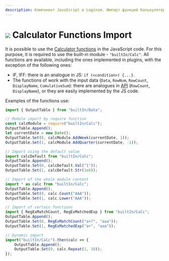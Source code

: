 ```yaml
---
description: Компонент JavaScript в Loginom. Импорт функций Калькулятора. Встроенный модуль "builtIn/Calc". Примеры.
---
```

# ![](./../../../images/icons/components/javascript_default.svg) Calculator Functions Import

It is possible to use the [Calculator functions](./../../func/calc-func/README.md) in the JavaScript code. For this purpose, it is required to use the built-in module - `"builtIn/Calc"`. All functions are available, including the ones implemented in plugins, with the exception of the following ones:

- IF, IFF: there is an analogue in JS: `if (<condition>) {...}`.
- The functions of work with the input data (`Data`, `RowNum`, `RowCount`, `DisplayName`, `CumulativeSum`): there are analogues in [API](./api-description.md) (`RowCount`, `DisplayName`), or they are easily implemented by the JS code.

Examples of the functions use:

```javascript
import { OutputTable } from "builtIn/Data";

// Module import by require function
const calcModule = require("builtIn/Calc");
OutputTable.Append();
let currentDate = new Date();
OutputTable.Set(0, calcModule.AddWeek(currentDate, 1));
OutputTable.Set(1, calcModule.AddQuarter(currentDate, -1));

// Import using the default value
import calcDefault from "builtIn/Calc";
OutputTable.Append();
OutputTable.Set(0, calcDefault.Val("1"));
OutputTable.Set(1, calcDefault.Str(1e6));

// Import of the whole module content
import * as calc from "builtIn/Calc";
OutputTable.Append();
OutputTable.Set(0, calc.Count("AAA"));
OutputTable.Set(1, calc.Lower("AAA"));

// Import of certain functions
import { RegExMatchCount, RegExMatchedExp } from "builtIn/Calc";
OutputTable.Append();
OutputTable.Set(0, RegExMatchCount("a+?", "aaa"));
OutputTable.Set(1, RegExMatchedExp("a+", "aaa"));

// Dynamic import
import("builtIn/Calc").then(calc => {
    OutputTable.Append();
    OutputTable.Set(0, calc.Repeat(1, 10));
});

```
